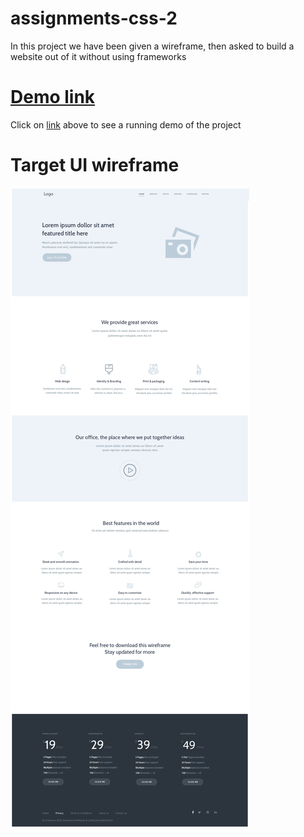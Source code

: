 # assignments-css-2
In this project we have been given a wireframe, then asked to build a website out of it without using frameworks

# [Demo link](https://ahmed-aleryani.github.io/assignments-css-2)
Click on [link](https://ahmed-aleryani.github.io/assignments-css-2) above to see a running demo of the project

# Target UI wireframe
![Assignment](https://github.com/Ahmed-aleryani/assignments-css-2/blob/master/Assignment.jpg)
